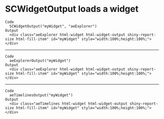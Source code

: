 # SCWidgetOutput loads a widget

    Code
      SCWidgetOutput("myWidget", "aeExplorer")
    Output
      <div class="aeExplorer html-widget html-widget-output shiny-report-size html-fill-item" id="myWidget" style="width:100%;height:100%;"></div>

---

    Code
      aeExplorerOutput("myWidget")
    Output
      <div class="aeExplorer html-widget html-widget-output shiny-report-size html-fill-item" id="myWidget" style="width:100%;height:100%;"></div>

---

    Code
      aeTimelinesOutput("myWidget")
    Output
      <div class="aeTimelines html-widget html-widget-output shiny-report-size html-fill-item" id="myWidget" style="width:100%;height:100%;"></div>

